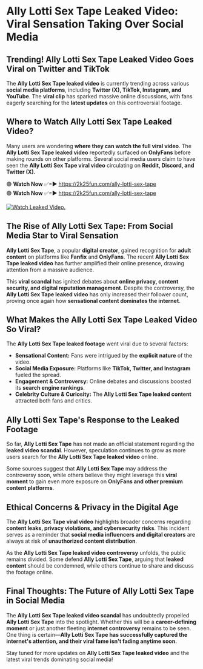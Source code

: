 # Ally Lotti Sex Tape Leaked Video: Viral Sensation Taking Over Social Media

## **Trending! Ally Lotti Sex Tape Leaked Video Goes Viral on Twitter and TikTok**
The **Ally Lotti Sex Tape leaked video** is currently trending across various **social media platforms**, including **Twitter (X), TikTok, Instagram, and YouTube**. The **viral clip** has sparked massive online discussions, with fans eagerly searching for the **latest updates** on this controversial footage.

## **Where to Watch Ally Lotti Sex Tape Leaked Video?**
Many users are wondering **where they can watch the full viral video**. The **Ally Lotti Sex Tape leaked video** reportedly surfaced on **OnlyFans** before making rounds on other platforms. Several social media users claim to have seen the **Ally Lotti Sex Tape viral video** circulating on **Reddit, Discord, and Twitter (X).**

🟢 **Watch Now** ✅=► https://2k25fun.com/ally-lotti-sex-tape  
🟢 **Watch Now** ✅=► https://2k25fun.com/ally-lotti-sex-tape  

[![Watch Leaked Video.](https://miro.medium.com/v2/resize:fit:828/format:webp/1*cilzJN44JGOrTw9NJCrNHA.gif "Watch Leaked Video")](https://2k25fun.com/ally-lotti-sex-tape)

## **The Rise of Ally Lotti Sex Tape: From Social Media Star to Viral Sensation**
**Ally Lotti Sex Tape**, a popular **digital creator**, gained recognition for **adult content** on platforms like **Fanfix** and **OnlyFans**. The recent **Ally Lotti Sex Tape leaked video** has further amplified their online presence, drawing attention from a massive audience.

This **viral scandal** has ignited debates about **online privacy, content security, and digital reputation management**. Despite the controversy, the **Ally Lotti Sex Tape leaked video** has only increased their follower count, proving once again how **sensational content dominates the internet**.

## **What Makes the Ally Lotti Sex Tape Leaked Video So Viral?**
The **Ally Lotti Sex Tape leaked footage** went viral due to several factors:
- **Sensational Content:** Fans were intrigued by the **explicit nature** of the video.
- **Social Media Exposure:** Platforms like **TikTok, Twitter, and Instagram** fueled the spread.
- **Engagement & Controversy:** Online debates and discussions boosted its **search engine rankings**.
- **Celebrity Culture & Curiosity:** The **Ally Lotti Sex Tape leaked content** attracted both fans and critics.

## **Ally Lotti Sex Tape's Response to the Leaked Footage**
So far, **Ally Lotti Sex Tape** has not made an official statement regarding the **leaked video scandal**. However, speculation continues to grow as more users search for the **Ally Lotti Sex Tape leaked video** online.

Some sources suggest that **Ally Lotti Sex Tape** may address the controversy soon, while others believe they might leverage this **viral moment** to gain even more exposure on **OnlyFans and other premium content platforms**.

## **Ethical Concerns & Privacy in the Digital Age**
The **Ally Lotti Sex Tape viral video** highlights broader concerns regarding **content leaks, privacy violations, and cybersecurity risks**. This incident serves as a reminder that **social media influencers and digital creators** are always at risk of **unauthorized content distribution**.

As the **Ally Lotti Sex Tape leaked video controversy** unfolds, the public remains divided. Some defend **Ally Lotti Sex Tape**, arguing that **leaked content** should be condemned, while others continue to share and discuss the footage online.

## **Final Thoughts: The Future of Ally Lotti Sex Tape in Social Media**
The **Ally Lotti Sex Tape leaked video scandal** has undoubtedly propelled **Ally Lotti Sex Tape** into the spotlight. Whether this will be a **career-defining moment** or just another fleeting **internet controversy** remains to be seen. One thing is certain—**Ally Lotti Sex Tape has successfully captured the internet's attention, and their viral fame isn't fading anytime soon.**

Stay tuned for more updates on **Ally Lotti Sex Tape leaked video** and the latest viral trends dominating social media!